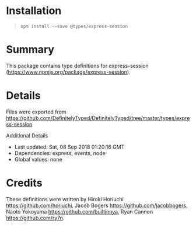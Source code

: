 # Installation
> `npm install --save @types/express-session`

# Summary
This package contains type definitions for express-session (https://www.npmjs.org/package/express-session).

# Details
Files were exported from https://github.com/DefinitelyTyped/DefinitelyTyped/tree/master/types/express-session

Additional Details
 * Last updated: Sat, 08 Sep 2018 01:20:16 GMT
 * Dependencies: express, events, node
 * Global values: none

# Credits
These definitions were written by Hiroki Horiuchi <https://github.com/horiuchi>, Jacob Bogers <https://github.com/jacobbogers>, Naoto Yokoyama <https://github.com/builtinnya>, Ryan Cannon <https://github.com/ry7n>.
